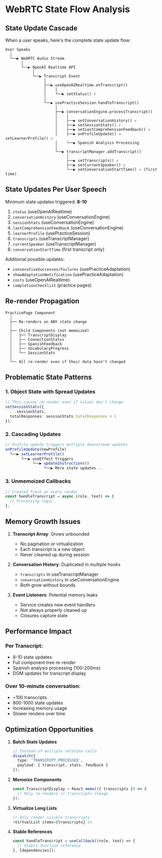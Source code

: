 # WebRTC State Flow Analysis

## State Update Cascade

When a user speaks, here's the complete state update flow:

```
User Speaks
  │
  └──▶ WebRTC Audio Stream
       │
       └──▶ OpenAI Realtime API
            │
            └──▶ Transcript Event
                 │
                 ├──▶ useOpenAIRealtime.onTranscript()
                 │    │
                 │    └──▶ setStatus() ✓
                 │
                 └──▶ usePracticeSession.handleTranscript()
                      │
                      ├──▶ conversationEngine.processTranscript()
                      │    │
                      │    ├──▶ setConversationHistory() ✓
                      │    ├──▶ setSessionStats() ✓
                      │    ├──▶ setLastComprehensionFeedback() ✓
                      │    ├──▶ onProfileUpdate() → setLearnerProfile() ✓
                      │    └──▶ Spanish Analysis Processing
                      │
                      └──▶ transcriptManager.addTranscript()
                           │
                           ├──▶ setTranscripts() ✓
                           ├──▶ setCurrentSpeaker() ✓
                           └──▶ setConversationStartTime() ✓ (first time)
```

## State Updates Per User Speech

Minimum state updates triggered: **8-10**

1. `status` (useOpenAIRealtime)
2. `conversationHistory` (useConversationEngine)
3. `sessionStats` (useConversationEngine)
4. `lastComprehensionFeedback` (useConversationEngine)
5. `learnerProfile` (usePracticeSession)
6. `transcripts` (useTranscriptManager)
7. `currentSpeaker` (useTranscriptManager)
8. `conversationStartTime` (first transcript only)

Additional possible updates:
- `consecutiveSuccesses/Failures` (usePracticeAdaptation)
- `showAdaptationNotification` (usePracticeAdaptation)
- `costs` (useOpenAIRealtime)
- `completionChecklist` (practice pages)

## Re-render Propagation

```
PracticePage Component
  │
  ├── Re-renders on ANY state change
  │
  ├── Child Components (not memoized)
  │   ├── TranscriptDisplay
  │   ├── ConnectionStatus
  │   ├── SpanishFeedback
  │   ├── VocabularyProgress
  │   └── SessionStats
  │
  └── All re-render even if their data hasn't changed
```

## Problematic State Patterns

### 1. Object State with Spread Updates
```typescript
// This causes re-render even if values don't change
setSessionStats({
  ...sessionStats,
  totalResponses: sessionStats.totalResponses + 1
});
```

### 2. Cascading Updates
```typescript
// Profile update triggers multiple downstream updates
onProfileUpdate(newProfile)
  └──▶ setLearnerProfile()
       └──▶ useEffect triggers
            └──▶ updateInstructions()
                 └──▶ More state updates...
```

### 3. Unmemoized Callbacks
```typescript
// Created fresh on every render
const handleTranscript = async (role, text) => {
  // Processing logic
};
```

## Memory Growth Issues

1. **Transcript Array**: Grows unbounded
   - No pagination or virtualization
   - Each transcript is a new object
   - Never cleaned up during session

2. **Conversation History**: Duplicated in multiple hooks
   - `transcripts` in useTranscriptManager
   - `conversationHistory` in useConversationEngine
   - Both grow without bounds

3. **Event Listeners**: Potential memory leaks
   - Service creates new event handlers
   - Not always properly cleaned up
   - Closures capture state

## Performance Impact

### Per Transcript:
- 8-10 state updates
- Full component tree re-render
- Spanish analysis processing (100-200ms)
- DOM updates for transcript display

### Over 10-minute conversation:
- ~100 transcripts
- 800-1000 state updates
- Increasing memory usage
- Slower renders over time

## Optimization Opportunities

1. **Batch State Updates**
   ```typescript
   // Instead of multiple setState calls
   dispatch({ 
     type: 'TRANSCRIPT_PROCESSED',
     payload: { transcript, stats, feedback }
   });
   ```

2. **Memoize Components**
   ```typescript
   const TranscriptDisplay = React.memo(({ transcripts }) => {
     // Only re-renders if transcripts change
   });
   ```

3. **Virtualize Long Lists**
   ```typescript
   // Only render visible transcripts
   <VirtualList items={transcripts} />
   ```

4. **Stable References**
   ```typescript
   const handleTranscript = useCallback((role, text) => {
     // Stable function reference
   }, [dependencies]);
   ```
